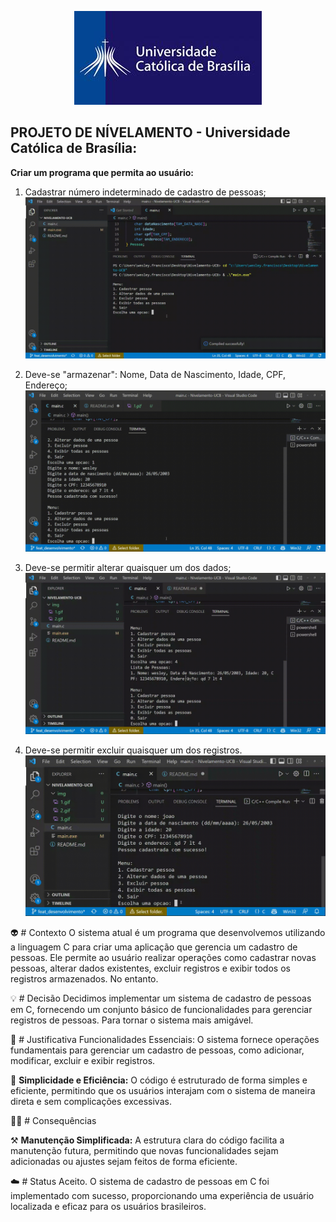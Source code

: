 <p align="center">
  <img src="img/logo.jpg" alt="Cadastrar número indeterminado de cadastro de pessoas;">
</p>

## PROJETO DE NÍVELAMENTO - Universidade Católica de Brasília:

**Criar um programa que permita ao usuário:**

1. Cadastrar número indeterminado de cadastro de pessoas;
![Cadastrar número indeterminado de cadastro de pessoas;](img/1.gif)

2. Deve-se "armazenar": Nome, Data de Nascimento, Idade, CPF, Endereço;
![Deve-se "armazenar": Nome, Data de Nascimento, Idade, CPF, Endereço;](img/2.gif)

3. Deve-se permitir alterar quaisquer um dos dados;
![Deve-se permitir alterar quaisquer um dos dados;](img/3.gif)

4. Deve-se permitir excluir quaisquer um dos registros.
![Deve-se permitir excluir quaisquer um dos registros;](img/4.gif)

👽 # Contexto
O sistema atual é um programa que desenvolvemos utilizando a linguagem C para criar uma aplicação que gerencia um cadastro de pessoas. Ele permite ao usuário realizar operações como cadastrar novas pessoas, alterar dados existentes, excluir registros e exibir todos os registros armazenados. No entanto.

💡 # Decisão
Decidimos implementar um sistema de cadastro de pessoas em C, fornecendo um conjunto básico de funcionalidades para gerenciar registros de pessoas. Para tornar o sistema mais amigável.

🔎 # Justificativa
Funcionalidades Essenciais: O sistema fornece operações fundamentais para gerenciar um cadastro de pessoas, como adicionar, modificar, excluir e exibir registros.

🧞 **Simplicidade e Eficiência:** O código é estruturado de forma simples e eficiente, permitindo que os usuários interajam com o sistema de maneira direta e sem complicações excessivas.

😶‍🌫️ # Consequências

⚒️ **Manutenção Simplificada:** A estrutura clara do código facilita a manutenção futura, permitindo que novas funcionalidades sejam adicionadas ou ajustes sejam feitos de forma eficiente.

☁️ # Status
Aceito. O sistema de cadastro de pessoas em C foi implementado com sucesso, proporcionando uma experiência de usuário localizada e eficaz para os usuários brasileiros.
